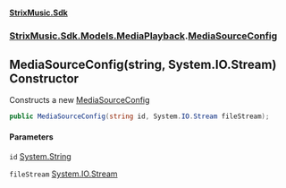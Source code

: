 #### [StrixMusic.Sdk](./index.md 'index')
### [StrixMusic.Sdk.Models.MediaPlayback](./StrixMusic-Sdk-Models-MediaPlayback.md 'StrixMusic.Sdk.Models.MediaPlayback').[MediaSourceConfig](./StrixMusic-Sdk-Models-MediaPlayback-MediaSourceConfig.md 'StrixMusic.Sdk.Models.MediaPlayback.MediaSourceConfig')
## MediaSourceConfig(string, System.IO.Stream) Constructor
Constructs a new [MediaSourceConfig](./StrixMusic-Sdk-Models-MediaPlayback-MediaSourceConfig.md 'StrixMusic.Sdk.Models.MediaPlayback.MediaSourceConfig')  
```csharp
public MediaSourceConfig(string id, System.IO.Stream fileStream);
```
#### Parameters
<a name='StrixMusic-Sdk-Models-MediaPlayback-MediaSourceConfig-MediaSourceConfig(string_System-IO-Stream)-id'></a>
`id` [System.String](https://docs.microsoft.com/en-us/dotnet/api/System.String 'System.String')  
<inheritdoc cref="P:StrixMusic.Sdk.Models.MediaPlayback.MediaSourceConfig.Id" />  
  
<a name='StrixMusic-Sdk-Models-MediaPlayback-MediaSourceConfig-MediaSourceConfig(string_System-IO-Stream)-fileStream'></a>
`fileStream` [System.IO.Stream](https://docs.microsoft.com/en-us/dotnet/api/System.IO.Stream 'System.IO.Stream')  
  
  
